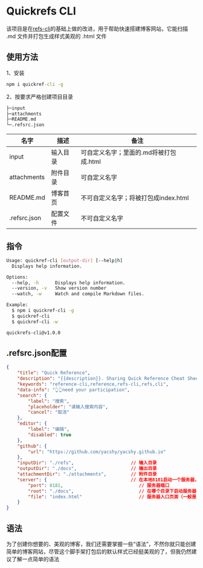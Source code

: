 # Quickrefs CLI

该项目是在[refs-cli](https://github.com/jaywcjlove/refs-cli)的基础上做的改进，用于帮助快速搭建博客网站，它能扫描 .md 文件并打包生成样式美观的 .html 文件

## 使用方法

1、安装

```cmd
npm i quickref-cli -g
```

2、按要求严格创建项目目录

```cmd
├─input
├─attachments
├─README.md
└─.refsrc.json
```

|名字|描述|备注|
|---|---|---|
|input|输入目录|可自定义名字；里面的.md将被打包成.html|
|attachments|附件目录|可自定义名字|
|README.md|博客首页|不可自定义名字；将被打包成index.html|
|.refsrc.json|配置文件|不可自定义名字|

## 指令

```bash
Usage: quickref-cli [output-dir] [--help|h]
  Displays help information.

Options:
  --help, -h      Displays help information.
  --version, -v   Show version number
  --watch, -w     Watch and compile Markdown files.

Example:
  $ npm i quickref-cli -g
  $ quickref-cli
  $ quickref-cli -w

quickrefs-cli@v1.0.0
```

## .refsrc.json配置

```json
{
    "title": "Quick Reference",
    "description": "{{description}}. Sharing Quick Reference Cheat Sheets for Developers",
    "keywords": "reference-cli,reference,refs-cli,refs,cli",
    "data-info": "👆👆need your participation",
    "search": {
        "label": "搜索",
        "placeholder": "请输入搜索内容",
        "cancel": "取消"
    },
    "editor": {
        "label": "编辑",
        "disabled": true
    },
    "github": {
        "url": "https://github.com/yacshy/yacshy.github.io"
    },
    "inputDir": "./refs",                     // 输入目录
    "outputDir": "./docs",                    // 输出目录
    "attachmentDir": "./attachments",         // 附件目录
    "server": {                               // 在本地8181启动一个服务器，热更新，方便一边写一遍看
        "port": 8181,                            // 服务器端口
        "root": "./docs",                        // 在哪个目录下启动服务器？（一般和输出目录保持一致）
        "file": "index.html"                     // 服务器入口页面（一般是index.html）
    }
}
```

## 语法

为了创建你想要的、美观的博客，我们还需要掌握一些“语法”，不然你就只能创建简单的博客网站，尽管这个脚手架打包后的默认样式已经挺美观的了，但我仍然建议了解一点简单的语法
